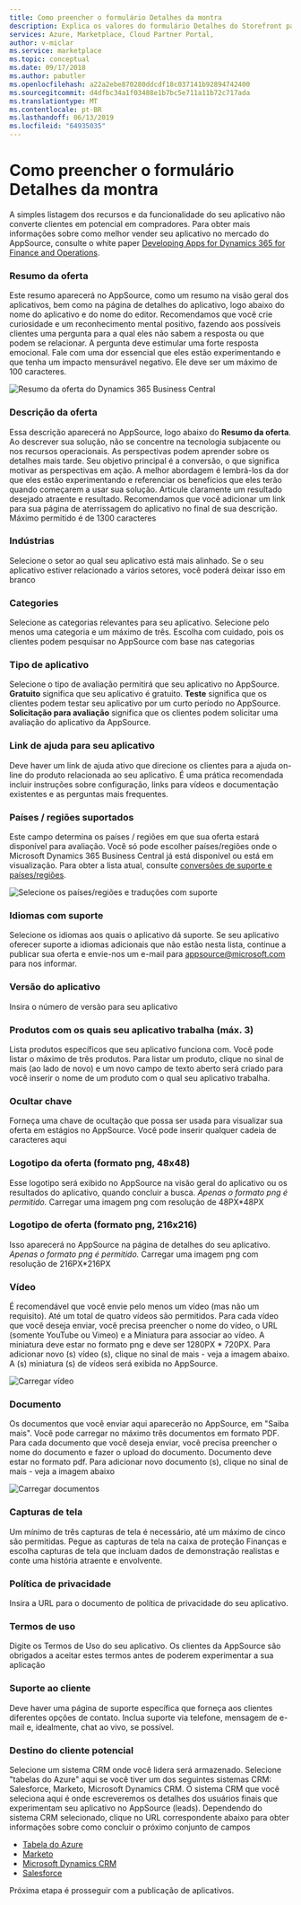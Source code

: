 ```yaml
---
title: Como preencher o formulário Detalhes da montra
description: Explica os valores do formulário Detalhes do Storefront para um novo aplicativo do Dynamics 365 Business Central.
services: Azure, Marketplace, Cloud Partner Portal,
author: v-miclar
ms.service: marketplace
ms.topic: conceptual
ms.date: 09/17/2018
ms.author: pabutler
ms.openlocfilehash: a22a2ebe870280ddcdf18c037141b92894742400
ms.sourcegitcommit: d4dfbc34a1f03488e1b7bc5e711a11b72c717ada
ms.translationtype: MT
ms.contentlocale: pt-BR
ms.lasthandoff: 06/13/2019
ms.locfileid: "64935035"
---
```

<a name="how-to-fill-out-the-storefront-details-form"></a>Como preencher o formulário Detalhes da montra
===========================================

A simples listagem dos recursos e da funcionalidade do seu aplicativo não converte clientes em potencial em compradores. Para obter mais informações sobre como melhor vender seu aplicativo no mercado do AppSource, consulte o white paper [Developing Apps for Dynamics 365 for Finance and Operations](https://go.microsoft.com/fwlink/?linkid=841518).  


### <a name="offer-summary"></a>Resumo da oferta

Este resumo aparecerá no AppSource, como um resumo na visão geral dos aplicativos, bem como na página de detalhes do aplicativo, logo abaixo do nome do aplicativo e do nome do editor. Recomendamos que você crie curiosidade e um reconhecimento mental positivo, fazendo aos possíveis clientes uma pergunta para a qual eles não sabem a resposta ou que podem se relacionar. A pergunta deve estimular uma forte resposta emocional. Fale com uma dor essencial que eles estão experimentando e que tenha um impacto mensurável negativo. Ele deve ser um máximo de 100 caracteres.

![Resumo da oferta do Dynamics 365 Business Central](./media/d365-financials/image018.png)


### <a name="offer-description"></a>Descrição da oferta

Essa descrição aparecerá no AppSource, logo abaixo do **Resumo da oferta**. Ao descrever sua solução, não se concentre na tecnologia subjacente ou nos recursos operacionais. As perspectivas podem aprender sobre os detalhes mais tarde. Seu objetivo principal é a conversão, o que significa motivar as perspectivas em ação. A melhor abordagem é lembrá-los da dor que eles estão experimentando e referenciar os benefícios que eles terão quando começarem a usar sua solução. Articule claramente um resultado desejado atraente e resultado. Recomendamos que você adicionar um link para sua página de aterrissagem do aplicativo no final de sua descrição. Máximo permitido é de 1300 caracteres

### <a name="industries"></a>Indústrias

Selecione o setor ao qual seu aplicativo está mais alinhado. Se o seu aplicativo estiver relacionado a vários setores, você poderá deixar isso em branco

### <a name="categories"></a>Categories

Selecione as categorias relevantes para seu aplicativo. Selecione pelo menos uma categoria e um máximo de três. Escolha com cuidado, pois os clientes podem pesquisar no AppSource com base nas categorias

### <a name="app-type"></a>Tipo de aplicativo

Selecione o tipo de avaliação permitirá que seu aplicativo no AppSource.
**Gratuito** significa que seu aplicativo é gratuito. **Teste** significa que os clientes podem testar seu aplicativo por um curto período no AppSource. **Solicitação para avaliação** significa que os clientes podem solicitar uma avaliação do aplicativo da AppSource.

### <a name="help-link-for-your-app"></a>Link de ajuda para seu aplicativo

Deve haver um link de ajuda ativo que direcione os clientes para a ajuda on-line do produto relacionada ao seu aplicativo. É uma prática recomendada incluir instruções sobre configuração, links para vídeos e documentação existentes e as perguntas mais frequentes.

### <a name="supported-countriesregions"></a>Países / regiões suportados

Este campo determina os países / regiões em que sua oferta estará disponível para avaliação. Você só pode escolher países/regiões onde o Microsoft Dynamics 365 Business Central já está disponível ou está em visualização. Para obter a lista atual, consulte [conversões de suporte e países/regiões](https://docs.microsoft.com/dynamics-nav/compliance/apptest-countries-and-translations).

![Selecione os países/regiões e traduções com suporte](./media/d365-financials/image008.png)


### <a name="supported-languages"></a>Idiomas com suporte

Selecione os idiomas aos quais o aplicativo dá suporte. Se seu aplicativo oferecer suporte a idiomas adicionais que não estão nesta lista, continue a publicar sua oferta e envie-nos um e-mail para <appsource@microsoft.com> para nos informar.

### <a name="app-version"></a>Versão do aplicativo

Insira o número de versão para seu aplicativo

### <a name="products-your-app-works-with-max-3"></a>Produtos com os quais seu aplicativo trabalha (máx. 3)

Lista produtos específicos que seu aplicativo funciona com. Você pode listar o máximo de três produtos. Para listar um produto, clique no sinal de mais (ao lado de novo) e um novo campo de texto aberto será criado para você inserir o nome de um produto com o qual seu aplicativo trabalha.

### <a name="hide-key"></a>Ocultar chave

Forneça uma chave de ocultação que possa ser usada para visualizar sua oferta em estágios no AppSource. Você pode inserir qualquer cadeia de caracteres aqui

### <a name="offer-logo-png-format-48x48"></a>Logotipo da oferta (formato png, 48x48)

Esse logotipo será exibido no AppSource na visão geral do aplicativo ou os resultados do aplicativo, quando concluir a busca. *Apenas o formato png é permitido.*  Carregar uma imagem png com resolução de 48PX\*48PX

### <a name="offer-logo-png-format-216x216"></a>Logotipo de oferta (formato png, 216x216)

Isso aparecerá no AppSource na página de detalhes do seu aplicativo. *Apenas o formato png é permitido.* Carregar uma imagem png com resolução de 216PX\*216PX

### <a name="video"></a>Vídeo

É recomendável que você envie pelo menos um vídeo (mas não um requisito). Até um total de quatro vídeos são permitidos. Para cada vídeo que você deseja enviar, você precisa preencher o nome do vídeo, o URL (somente YouTube ou Vimeo) e a Miniatura para associar ao vídeo. A miniatura deve estar no formato png e deve ser 1280PX \* 720PX. Para adicionar novo (s) vídeo (s), clique no sinal de mais - veja a imagem abaixo. A (s) miniatura (s) de vídeos será exibida no AppSource.

![Carregar vídeo](./media/d365-financials/image009.png)


### <a name="document"></a>Documento

Os documentos que você enviar aqui aparecerão no AppSource, em \"Saiba mais\".
Você pode carregar no máximo três documentos em formato PDF. Para cada documento que você deseja enviar, você precisa preencher o nome do documento e fazer o upload do documento. Documento deve estar no formato pdf. Para adicionar novo documento (s), clique no sinal de mais - veja a imagem abaixo

![Carregar documentos](./media/d365-financials/image010.png)


### <a name="screenshots"></a>Capturas de tela

Um mínimo de três capturas de tela é necessário, até um máximo de cinco são permitidas. Pegue as capturas de tela na caixa de proteção Finanças e escolha capturas de tela que incluam dados de demonstração realistas e conte uma história atraente e envolvente.

### <a name="privacy-policy"></a>Política de privacidade

Insira a URL para o documento de política de privacidade do seu aplicativo.

### <a name="terms-of-use"></a>Termos de uso

Digite os Termos de Uso do seu aplicativo. Os clientes da AppSource são obrigados a aceitar estes termos antes de poderem experimentar a sua aplicação

### <a name="customer-support"></a>Suporte ao cliente

Deve haver uma página de suporte específica que forneça aos clientes diferentes opções de contato. Inclua suporte via telefone, mensagem de e-mail e, idealmente, chat ao vivo, se possível.

### <a name="lead-destination"></a>Destino do cliente potencial

Selecione um sistema CRM onde você lidera será armazenado. Selecione \"tabelas do Azure\" aqui se você tiver um dos seguintes sistemas CRM: Salesforce, Marketo, Microsoft Dynamics CRM. O sistema CRM que você seleciona aqui é onde escreveremos os detalhes dos usuários finais que experimentam seu aplicativo no AppSource (leads). Dependendo do sistema CRM selecionado, clique no URL correspondente abaixo para obter informações sobre como concluir o próximo conjunto de campos

-   [Tabela do Azure](./cloud-partner-portal-lead-management-instructions-azure-table.md)
-   [Marketo](./cloud-partner-portal-lead-management-instructions-marketo.md)
-   [Microsoft Dynamics CRM](./cloud-partner-portal-lead-management-instructions-dynamics.md)
-   [Salesforce](./cloud-partner-portal-lead-management-instructions-salesforce.md)

Próxima etapa é prosseguir com a publicação de aplicativos.
